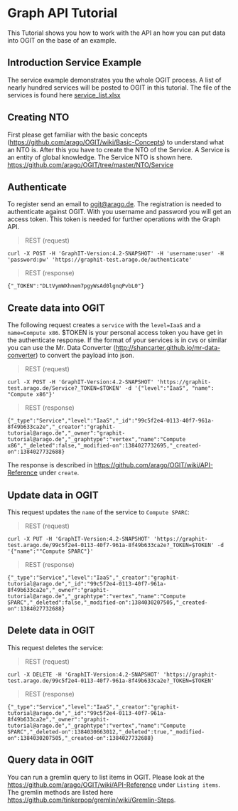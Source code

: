 # Graph API Tutorial

This Tutorial shows you how to work with the API an how you can
put data into OGIT on the base of an example.

## Introduction Service Example
The service example demonstrates you the whole OGIT process. A list of nearly hundred services will be posted to OGIT in this tutorial. The file of the services is found here [service_list.xlsx](https://github.com/arago/OGIT/blob/master/examples/service_list.xlsx)

## Creating NTO
First please get familiar with the basic concepts (https://github.com/arago/OGIT/wiki/Basic-Concepts) to understand what an NTO is. After this you have to create the NTO of the Service. A Service is an entity of global knowledge. The Service NTO is shown here. https://github.com/arago/OGIT/tree/master/NTO/Service

## Authenticate
To register send an email to ogit@arago.de. The registration is needed to authenticate against OGIT. With you username and password you will get an access token. This token is needed for further operations with the Graph API.

> REST (request)

    curl -X POST -H 'GraphIT-Version:4.2-SNAPSHOT' -H 'username:user' -H 'password:pw' 'https://graphit-test.arago.de/authenticate'

> REST (response)

    {"_TOKEN":"DLtVymWXhnem7pgyWsAd0lgnqPvbL0"}

## Create data into OGIT

The following request creates a `service` with the `level=IaaS` and a `name=Compute x86`.
$TOKEN is your personal access token you have get in the authenticate response.
If the format of your services is in cvs or similar you can use the Mr. Data Converter (http://shancarter.github.io/mr-data-converter) to convert the payload into json.

> REST (request)

    curl -X POST -H 'GraphIT-Version:4.2-SNAPSHOT' 'https://graphit-test.arago.de/Service?_TOKEN=$TOKEN' -d '{"level":"IaaS", "name": "Compute x86"}'

> REST (response)

    {"_type":"Service","level":"IaaS","_id":"99c5f2e4-0113-40f7-961a-8f49b633ca2e","_creator":"graphit-tutorial@arago.de","_owner":"graphit-tutorial@arago.de","_graphtype":"vertex","name":"Compute x86","_deleted":false,"_modified-on":1384027732695,"_created-on":1384027732688}

The response is described in https://github.com/arago/OGIT/wiki/API-Reference under `create`.

## Update data in OGIT

This request updates the `name` of the service to `Compute SPARC`:

> REST (request)

    curl -X PUT -H 'GraphIT-Version:4.2-SNAPSHOT' 'https://graphit-test.arago.de/99c5f2e4-0113-40f7-961a-8f49b633ca2e?_TOKEN=$TOKEN' -d '{"name":""Compute SPARC"}'

> REST (response)

    {"_type":"Service","level":"IaaS","_creator":"graphit-tutorial@arago.de","_id":"99c5f2e4-0113-40f7-961a-8f49b633ca2e","_owner":"graphit-tutorial@arago.de","_graphtype":"vertex","name":"Compute SPARC","_deleted":false,"_modified-on":1384030207505,"_created-on":1384027732688}

## Delete data in OGIT

This request deletes the service: 

> REST (request)

    curl -X DELETE -H 'GraphIT-Version:4.2-SNAPSHOT' 'https://graphit-test.arago.de/99c5f2e4-0113-40f7-961a-8f49b633ca2e?_TOKEN=$TOKEN'

> REST (response)

    {"_type":"Service","level":"IaaS","_creator":"graphit-tutorial@arago.de","_id":"99c5f2e4-0113-40f7-961a-8f49b633ca2e","_owner":"graphit-tutorial@arago.de","_graphtype":"vertex","name":"Compute SPARC","_deleted-on":1384030663012,"_deleted":true,"_modified-on":1384030207505,"_created-on":1384027732688}

## Query data in OGIT

You can run a gremlin query to list items in OGIT. Please look at the  https://github.com/arago/OGIT/wiki/API-Reference under `Listing items`.
The gremlin methods are listed here https://github.com/tinkerpop/gremlin/wiki/Gremlin-Steps.